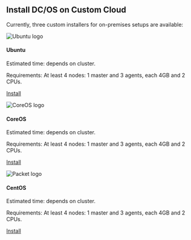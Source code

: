 ## Install DC/OS on Custom Cloud

Currently, three custom installers for on-premises setups are available:


![Ubuntu logo](assets/images/icons/ubuntu.png)

#### Ubuntu

Estimated time: depends on cluster.

Requirements: At least 4 nodes: 1 master and 3 agents, each 4GB and 2 CPUs.

[Install](https://dcos.io/docs/latest/administration/installing.html)


![CoreOS logo](assets/images/icons/coreos.png)

#### CoreOS

Estimated time: depends on cluster.

Requirements: At least 4 nodes: 1 master and 3 agents, each 4GB and 2 CPUs.

[Install](https://dcos.io/docs/latest/administration/installing.html)


![Packet logo](assets/images/icons/centos.png)

#### CentOS

Estimated time: depends on cluster.

Requirements: At least 4 nodes: 1 master and 3 agents, each 4GB and 2 CPUs.

[Install](https://dcos.io/docs/latest/administration/installing.html)